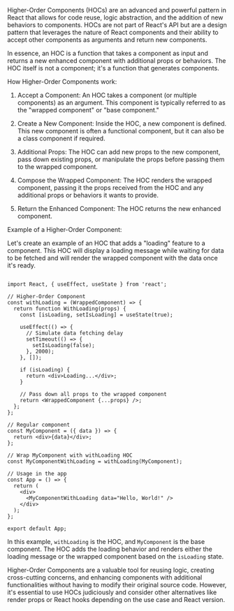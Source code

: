 Higher-Order Components (HOCs) are an advanced and powerful pattern in React that allows for code reuse, logic abstraction, and the addition of new behaviors to components. HOCs are not part of React's API but are a design pattern that leverages the nature of React components and their ability to accept other components as arguments and return new components.

In essence, an HOC is a function that takes a component as input and returns a new enhanced component with additional props or behaviors. The HOC itself is not a component; it's a function that generates components.

How Higher-Order Components work:

1. Accept a Component: An HOC takes a component (or multiple components) as an argument. This component is typically referred to as the "wrapped component" or "base component."

2. Create a New Component: Inside the HOC, a new component is defined. This new component is often a functional component, but it can also be a class component if required.

3. Additional Props: The HOC can add new props to the new component, pass down existing props, or manipulate the props before passing them to the wrapped component.

4. Compose the Wrapped Component: The HOC renders the wrapped component, passing it the props received from the HOC and any additional props or behaviors it wants to provide.

5. Return the Enhanced Component: The HOC returns the new enhanced component.

Example of a Higher-Order Component:

Let's create an example of an HOC that adds a "loading" feature to a component. This HOC will display a loading message while waiting for data to be fetched and will render the wrapped component with the data once it's ready.

```

import React, { useEffect, useState } from 'react';

// Higher-Order Component
const withLoading = (WrappedComponent) => {
  return function WithLoading(props) {
    const [isLoading, setIsLoading] = useState(true);

    useEffect(() => {
      // Simulate data fetching delay
      setTimeout(() => {
        setIsLoading(false);
      }, 2000);
    }, []);

    if (isLoading) {
      return <div>Loading...</div>;
    }

    // Pass down all props to the wrapped component
    return <WrappedComponent {...props} />;
  };
};

// Regular component
const MyComponent = ({ data }) => {
  return <div>{data}</div>;
};

// Wrap MyComponent with withLoading HOC
const MyComponentWithLoading = withLoading(MyComponent);

// Usage in the app
const App = () => {
  return (
    <div>
      <MyComponentWithLoading data="Hello, World!" />
    </div>
  );
};

export default App;

```

In this example, `withLoading` is the HOC, and `MyComponent` is the base component. The HOC adds the loading behavior and renders either the loading message or the wrapped component based on the `isLoading` state.

Higher-Order Components are a valuable tool for reusing logic, creating cross-cutting concerns, and enhancing components with additional functionalities without having to modify their original source code. However, it's essential to use HOCs judiciously and consider other alternatives like render props or React hooks depending on the use case and React version.